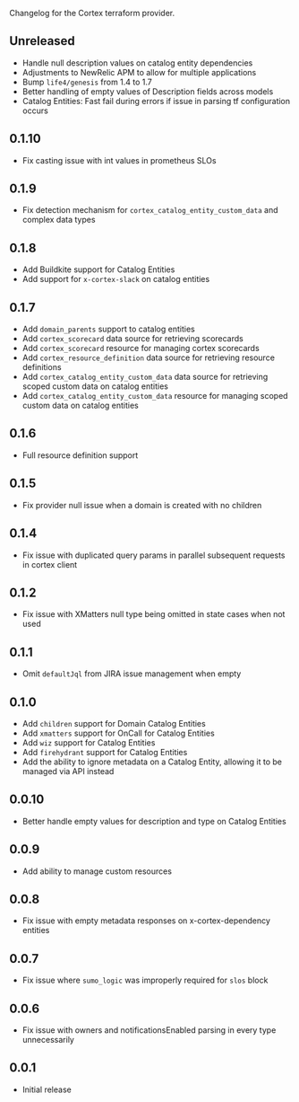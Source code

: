Changelog for the Cortex terraform provider.

## Unreleased

* Handle null description values on catalog entity dependencies 
* Adjustments to NewRelic APM to allow for multiple applications
* Bump `life4/genesis` from 1.4 to 1.7
* Better handling of empty values of Description fields across models
* Catalog Entities: Fast fail during errors if issue in parsing tf configuration occurs

## 0.1.10

* Fix casting issue with int values in prometheus SLOs

## 0.1.9

* Fix detection mechanism for `cortex_catalog_entity_custom_data` and complex data types

## 0.1.8

* Add Buildkite support for Catalog Entities
* Add support for `x-cortex-slack` on catalog entities

## 0.1.7

* Add `domain_parents` support to catalog entities
* Add `cortex_scorecard` data source for retrieving scorecards
* Add `cortex_scorecard` resource for managing cortex scorecards
* Add `cortex_resource_definition` data source for retrieving resource definitions
* Add `cortex_catalog_entity_custom_data` data source for retrieving scoped custom data on catalog entities
* Add `cortex_catalog_entity_custom_data` resource for managing scoped custom data on catalog entities

## 0.1.6

* Full resource definition support

## 0.1.5

* Fix provider null issue when a domain is created with no children

## 0.1.4

* Fix issue with duplicated query params in parallel subsequent requests in cortex client

## 0.1.2

* Fix issue with XMatters null type being omitted in state cases when not used

## 0.1.1

* Omit `defaultJql` from JIRA issue management when empty

## 0.1.0

* Add `children` support for Domain Catalog Entities
* Add `xmatters` support for OnCall for Catalog Entities
* Add `wiz` support for Catalog Entities
* Add `firehydrant` support for Catalog Entities
* Add the ability to ignore metadata on a Catalog Entity, allowing it to be managed via API instead

## 0.0.10

* Better handle empty values for description and type on Catalog Entities

## 0.0.9

* Add ability to manage custom resources
 
## 0.0.8

* Fix issue with empty metadata responses on x-cortex-dependency entities

## 0.0.7

* Fix issue where `sumo_logic` was improperly required for `slos` block

## 0.0.6

* Fix issue with owners and notificationsEnabled parsing in every type unnecessarily

## 0.0.1

* Initial release
